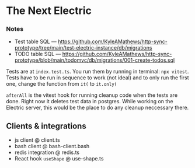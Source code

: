# The Next Electric

### Notes

- Test table SQL — https://github.com/KyleAMathews/http-sync-prototype/tree/main/test-electric-instance/db/migrations
- TODO table SQL — https://github.com/KyleAMathews/http-sync-prototype/blob/main/todomvc/db/migrations/001-create-todos.sql

Tests are at `index.test.ts`. You run them by running in terminal: `npx vitest`. Tests have to be run in sequence to work (not ideal) and to only run the first one, change the function from `it(` to `it.only(`

`afterAll` is the vitest hook for running cleanup code when the tests are done. Right now it deletes test data in postgres. While working on the Electric server, this would be the place to do any cleanup neccessary there.

## Clients & integrations

- js client @ client.ts
- bash client @ bash-client.bash
- redis integration @ redis.ts
- React hook `useShape` @ use-shape.ts
